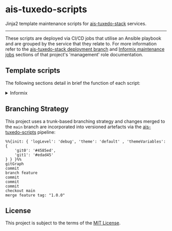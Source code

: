 # ais-tuxedo-scripts

Jinja2 template maintenance scripts for [ais-tuxedo-stack](https://github.com/companieshouse/ais-tuxedo-stack) services.

<hr>

These scripts are deployed via CI/CD jobs that utilise an Ansible playbook and are grouped by the service that they relate to. For more information refer to the [ais-tuxedo-stack deployment branch](https://github.com/companieshouse/ais-tuxedo-stack/tree/deployment) and [Informix maintenance jobs](https://github.com/companieshouse/ais-tuxedo-stack/tree/deployment/roles/management#informix-maintenance-jobs) sections of that project's 'management' role documentation.

## Template scripts

The following sections detail in brief the function of each script:

<details><summary>Informix</summary>
<p>

| Filename | Description |
|--------|--------|
| `check_continuous_backups.j2` | Check for the presence of continuous logical log backup processes and generate email alerts if neccessary. |
| `level_zero_backup.j2` | Perform a level zero database backup and archive the level zero backup file. |
| `logging.j2` | Common logging functions for use in other scripts. |
| `logical_log_archive.j2` | Perform logical log backup and restart continuous backups for the specified Informix database. |
| `menu.j2` | Interactive menu-based system for `informix` user database management. |
| `stop_all_logicals.j2` | Stop all logical log continuous backup processes. |
| `update_statistics.j2` | Generate and update database statistics regarding table, row, and page-count in the systables system catalog table. |

</p>
</details>

## Branching Strategy

This project uses a trunk-based branching strategy and changes merged to the `main` branch are incorporated into versioned artefacts via the [ais-tuxedo-scripts](https://github.com/companieshouse/ci-pipelines/blob/master/pipelines/platform/team-platform/ais-tuxedo-scripts) pipeline:

```mermaid
%%{init: { 'logLevel': 'debug', 'theme': 'default' , 'themeVariables': {
    'git0': '#4585ed',
    'git1': '#edad45'
} } }%%
gitGraph
commit
branch feature
commit
commit
commit
checkout main
merge feature tag: "1.0.0"
```

## License

This project is subject to the terms of the [MIT License](/LICENSE).
